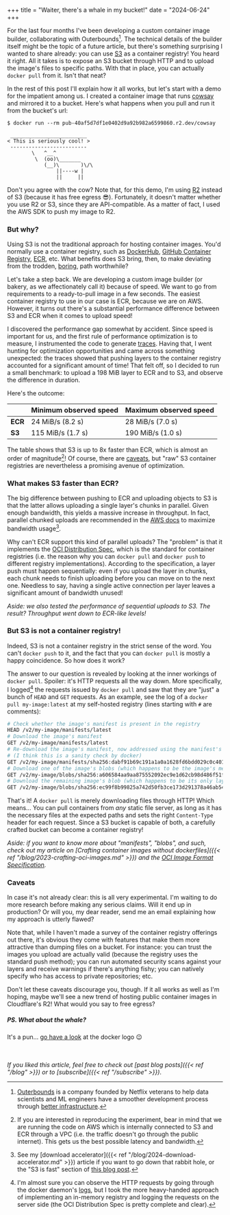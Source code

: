 +++
title = "Waiter, there's a whale in my bucket!"
date = "2024-06-24"
+++

For the last four months I've been developing a custom container image builder, collaborating with Outerbounds[^1]. The technical details of the builder itself might be the topic of a future article, but there's something surprising I wanted to share already: you can use [S3](https://en.wikipedia.org/wiki/Amazon_S3) as a container registry! You heard it right. All it takes is to expose an S3 bucket through HTTP and to upload the image's files to specific paths. With that in place, you can actually `docker pull` from it. Isn't that neat?

In the rest of this post I'll explain how it all works, but let's start with a demo for the impatient among us. I created a container image that runs [cowsay](https://en.wikipedia.org/wiki/Cowsay) and mirrored it to a bucket. Here's what happens when you pull and run it from the bucket's url:

```
$ docker run --rm pub-40af5d7df1e0402d9a92b982a6599860.r2.dev/cowsay

 _________________________
< This is seriously cool! >
 -------------------------
        \   ^__^
         \  (oo)\_______
            (__)\       )\/\
                ||----w |
                ||     ||
```

Don't you agree with the cow? Note that, for this demo, I'm using [R2](https://www.cloudflare.com/developer-platform/r2/) instead of S3 (because it has free egress 😎). Fortunately, it doesn't matter whether you use R2 or S3, since they are API-compatible. As a matter of fact, I used the AWS SDK to push my image to R2.

### But why?

Using S3 is not the traditional approach for hosting container images. You'd normally use a container registry, such as [DockerHub](https://hub.docker.com/), [GitHub Container Registry](https://docs.github.com/en/packages/working-with-a-github-packages-registry/working-with-the-container-registry), [ECR](https://aws.amazon.com/ecr/), etc. What benefits does S3 bring, then, to make deviating from the trodden, [boring](https://boringtechnology.club/), path worthwhile?

Let's take a step back. We are developing a custom image builder (or bakery, as we affectionately call it) because of speed. We want to go from requirements to a ready-to-pull image in a few seconds. The easiest container registry to use in our case is ECR, because we are on AWS. However, it turns out there's a substantial performance difference between S3 and ECR when it comes to upload speed!

I discovered the performance gap somewhat by accident. Since speed is important for us, and the first rule of performance optimization is to measure, I instrumented the code to generate [traces](https://medium.com/jaegertracing/jaeger-tracing-a-friendly-guide-for-beginners-7b53a4a568ca). Having that, I went hunting for optimization opportunities and came across something unexpected: the traces showed that pushing layers to the container registry accounted for a significant amount of time! That felt off, so I decided to run a small benchmark: to upload a 198 MiB layer to ECR and to S3, and observe the difference in duration.

Here's the outcome:

|     | **Minimum observed speed** | **Maximum observed speed** |
| --- | ---------------------- | ---------------------- |
| **ECR** | 24 MiB/s (8.2 s)       | 28 MiB/s (7.0 s)       |
| **S3**  | 115 MiB/s (1.7 s)      | 190 MiB/s (1.0 s)      |

The table shows that S3 is up to 8x faster than ECR, which is almost an order of magnitude[^2]! Of course, there are [caveats](#caveats), but "raw" S3 container registries are nevertheless a promising avenue of optimization.

### What makes S3 faster than ECR?

The big difference between pushing to ECR and uploading objects to S3 is that the latter allows uploading a single layer's chunks in parallel. Given enough bandwidth, this yields a massive increase in throughput. In fact, parallel chunked uploads are recommended in the [AWS docs](https://docs.aws.amazon.com/AmazonS3/latest/userguide/optimizing-performance-guidelines.html#optimizing-performance-guidelines-scale) to maximize bandwidth usage[^3].

Why can't ECR support this kind of parallel uploads? The "problem" is that it implements the [OCI Distribution Spec](https://github.com/opencontainers/distribution-spec/blob/2291163927cae6f5105a07d32c675c00ff39244c/spec.md), which is the standard for container registries (i.e. the reason why you can `docker pull` and `docker push` to different registry implementations). According to the specification, a layer push must happen sequentially: even if you upload the layer in chunks, each chunk needs to finish uploading before you can move on to the next one. Needless to say, having a single active connection per layer leaves a significant amount of bandwidth unused!

*Aside: we also tested the performance of sequential uploads to S3. The result? Throughput went down to ECR-like levels!*

### But S3 is not a container registry!

Indeed, S3 is not a container registry in the strict sense of the word. You can't `docker push` to it, and the fact that you can `docker pull` is mostly a happy coincidence. So how does it work?

The answer to our question is revealed by looking at the inner workings of `docker pull`. Spoiler: it's HTTP requests all the way down. More specifically, I logged[^4] the requests issued by `docker pull` and saw that they are "just" a bunch of `HEAD` and `GET` requests. As an example, see the log of a `docker pull my-image:latest` at my self-hosted registry (lines starting with `#` are comments):

```bash
# Check whether the image's manifest is present in the registry
HEAD /v2/my-image/manifests/latest
# Download the image's manifest
GET /v2/my-image/manifests/latest
# Re-download the image's manifest, now addressed using the manifest's hash
# (I think this is a sanity check by docker)
GET /v2/my-image/manifests/sha256:dabf91b69c191a1a0a1628fd6bdd029c0c4018041c7f052870bb13c5a222ae76
# Download one of the image's blobs (which happens to be the image's metadata)
GET /v2/my-image/blobs/sha256:a606584aa9aa875552092ec9e1d62cb98d486f51f389609914039aabd9414687
# Download the remaining image's blob (which happens to be its only layer)
GET /v2/my-image/blobs/sha256:ec99f8b99825a742d50fb3ce173d291378a46ab54b8ef7dd75e5654e2a296e99
```

That's it! A `docker pull` is merely downloading files through HTTP! Which means... You can pull containers from _any_ static file server, as long as it has the necessary files at the expected paths and sets the right `Content-Type` header for each request. Since a S3 bucket is capable of both, a carefully crafted bucket can become a container registry!

*Aside: if you want to know more about "manifests", "blobs", and such, check out my article on [Crafting container images without dockerfiles]({{< ref "/blog/2023-crafting-oci-images.md" >}}) and the [OCI Image Format Specification](https://github.com/opencontainers/image-spec/blob/036563a4a268d7c08b51a08f05a02a0fe74c7268/spec.md).*

### Caveats

In case it's not already clear: this is all very experimental. I'm waiting to do more research before making any serious claims. Will it end up in production? Or will you, my dear reader, send me an email explaining how my approach is utterly flawed?

Note that, while I haven't made a survey of the container registry offerings out there, it's obvious they come with features that make them more attractive than dumping files on a bucket. For instance: you can trust the images you upload are actually valid (because the registry uses the standard push method); you can run automated security scans against your layers and receive warnings if there's anything fishy; you can natively specify who has access to private repositories; etc.

Don't let these caveats discourage you, though. If it all works as well as I'm hoping, maybe we'll see a new trend of hosting public container images in Cloudflare's R2! What would you say to free egress?

##### PS. What about the whale?

It's a pun... [go have a look](https://www.google.com/search?q=docker+logo&hl=en) at the docker logo 😉

\
\
_If you liked this article, feel free to check out [past blog posts]({{< ref "/blog" >}}) or to [subscribe]({{< ref "/subscribe" >}})_.

[^1]: [Outerbounds](https://outerbounds.com/) is a company founded by Netflix veterans to help data scientists and ML engineers have a smoother development process through [better infrastructure](https://docs.metaflow.org/).
[^2]: If you are interested in reproducing the experiment, bear in mind that we are running the code on AWS which is internally connected to S3 and ECR through a VPC (i.e. the traffic doesn't go through the public internet). This gets us the best possible latency and bandwidth.
[^3]: See my [download accelerator]({{< ref "/blog/2024-download-accelerator.md" >}}) article if you want to go down that rabbit hole, or the "S3 is fast" section of [this blog post](https://outerbounds.com/blog/metaflow-fast-data/#s3-is-fast-when-used-correctly).
[^4]: I'm almost sure you can observe the HTTP requests by going through the docker daemon's [logs](https://docs.docker.com/config/daemon/logs/), but I took the more heavy-handed approach of implementing an in-memory registry and logging the requests on the server side (the OCI Distribution Spec is pretty complete and clear).
